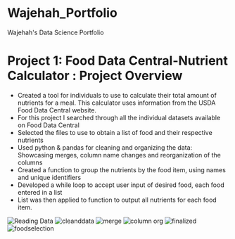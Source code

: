 # Wajehah_Portfolio
Wajehah's Data Science Portfolio

# Project 1: Food Data Central-Nutrient Calculator : Project Overview

* Created a tool for individuals to use to calculate their total amount of nutrients for a meal.  This calculator uses information from the USDA Food Data Central website.
* For this project I searched through all the individual datasets available on Food Data Central 
* Selected the files to use to obtain a list of food and their respective nutrients
* Used python & pandas for cleaning and organizing the data: Showcasing merges, column name changes and reorganization of the columns
* Created a function to group the nutrients by the food item, using names and unique identifiers
* Developed a while loop to accept user input of desired food, each food entered in a list
* List was then applied to function to output all nutrients for each food item.

![Reading Data](https://user-images.githubusercontent.com/99496391/153638672-002c30f1-a47c-4a6f-b005-703fe0d1abe6.png)
![cleanddata](https://user-images.githubusercontent.com/99496391/153638837-56a1400f-7a05-4aad-800b-1c9ba81a46f5.png)
![merge](https://user-images.githubusercontent.com/99496391/153638764-9b389ff1-0598-447b-a48a-8c316f411215.png)
![column org](https://user-images.githubusercontent.com/99496391/153638813-05c185b1-9950-4141-8ec1-c8ed4c49c163.png)
![finalized](https://user-images.githubusercontent.com/99496391/153638860-63f0f4c9-c54f-44d8-b944-46b4d449c01e.png)
![foodselection](https://user-images.githubusercontent.com/99496391/153638946-2129c93c-3db0-4143-abbd-c3f34964940d.jpg)

